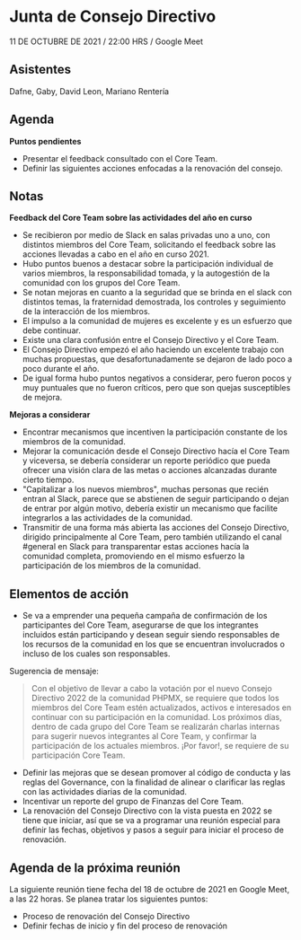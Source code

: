 # Junta de Consejo Directivo

11 DE OCTUBRE DE 2021 / 22:00 HRS  / Google Meet

## Asistentes 

Dafne, Gaby, David Leon, Mariano Rentería

## Agenda

**Puntos pendientes**
- Presentar el feedback consultado con el Core Team.
- Definir las siguientes acciones enfocadas a la renovación del consejo.

## Notas

**Feedback del Core Team sobre las actividades del año en curso**
- Se recibieron por medio de Slack en salas privadas uno a uno, con distintos miembros del Core Team, solicitando el
  feedback sobre las acciones llevadas a cabo en el año en curso 2021.
- Hubo puntos buenos a destacar sobre la participación individual de varios miembros, la responsabilidad tomada, y la
  autogestión de la comunidad con los grupos del Core Team.
- Se notan mejoras en cuanto a la seguridad que se brinda en el slack con distintos temas, la fraternidad demostrada,
  los controles y seguimiento de la interacción de los miembros.
- El impulso a la comunidad de mujeres es excelente y es un esfuerzo que debe continuar.
- Existe una clara confusión entre el Consejo Directivo y el Core Team.
- El Consejo Directivo empezó el año haciendo un excelente trabajo con muchas propuestas, que desafortunadamente se
  dejaron de lado poco a poco durante el año.
- De igual forma hubo puntos negativos a considerar, pero fueron pocos y muy puntuales que no fueron críticos, pero
  que son quejas susceptibles de mejora.

**Mejoras a considerar**
- Encontrar mecanismos que incentiven la participación constante de los miembros de la comunidad.
- Mejorar la comunicación desde el Consejo Directivo hacía el Core Team y viceversa, se debería considerar un reporte
  periódico que pueda ofrecer una visión clara de las metas o acciones alcanzadas durante cierto tiempo.
- "Capitalizar a los nuevos miembros", muchas personas que recién entran al Slack, parece que se abstienen de seguir
  participando o dejan de entrar por algún motivo, debería existir un mecanismo que facilite integrarlos a las
  actividades de la comunidad.
- Transmitir de una forma más abierta las acciones del Consejo Directivo, dirigido principalmente al Core Team, pero
  también utilizando el canal #general en Slack para transparentar estas acciones hacía la comunidad completa,
  promoviendo en el mismo esfuerzo la participación de los miembros de la comunidad.

## Elementos de acción

- Se va a emprender una pequeña campaña de confirmación de los participantes del Core Team, asegurarse de que los
  integrantes incluidos están participando y desean seguir siendo responsables de los recursos de la comunidad en los
  que se encuentran involucrados o incluso de los cuales son responsables.

Sugerencia de mensaje:
> Con el objetivo de llevar a cabo la votación por el nuevo Consejo Directivo 2022 de la comunidad PHPMX, se
> requiere que todos los miembros del Core Team estén actualizados, activos e interesados en continuar con su
> participación en la comunidad. Los próximos días, dentro de cada grupo del Core Team se realizarán charlas
> internas para sugerir nuevos integrantes al Core Team, y confirmar la participación de los actuales miembros.
> ¡Por favor!, se requiere de su participación Core Team.

- Definir las mejoras que se desean promover al código de conducta y las reglas del Governance, con la finalidad de
  alinear o clarificar las reglas con las actividades diarias de la comunidad.
- Incentivar un reporte del grupo de Finanzas del Core Team.
- La renovación del Consejo Directivo con la vista puesta en 2022 se tiene que iniciar, así que se va a programar una
  reunión especial para definir las fechas, objetivos y pasos a seguir para iniciar el proceso de renovación.

## Agenda de la próxima reunión

La siguiente reunión tiene fecha del 18 de octubre de 2021 en Google Meet, a las 22 horas. Se planea tratar los
siguientes puntos: 

- Proceso de renovación del Consejo Directivo
- Definir fechas de inicio y fin del proceso de renovación
